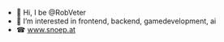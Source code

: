 - 🐝 Hi, I be @RobVeter
- 👀 I’m interested in frontend, backend, gamedevelopment, ai 
- ☎ www.snoep.at 

<!---
 is a ✨ special ✨ repository because its `README.md` (this file) appears on your GitHub profile.
You can click the Preview link to take a look at your changes.
--->
